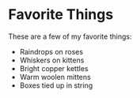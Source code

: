 # Favorite Things

These are a few of my favorite things:

- Raindrops on roses
- Whiskers on kittens
- Bright copper kettles
- Warm woolen mittens
- Boxes tied up in string
